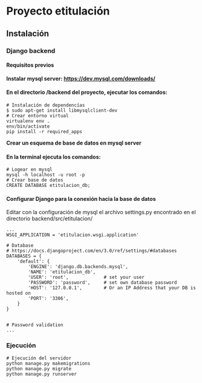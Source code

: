 # Proyecto etitulación

## Instalación
### Django backend
#### Requisitos previos
**Instalar mysql server: https://dev.mysql.com/downloads/**
#### En el directorio /backend del proyecto, ejecutar los comandos:
```
# Instalación de dependencías
$ sudo apt-get install libmysqlclient-dev
# Crear entorno virtual
virtualenv env .
env/bin/activate
pip install -r required_apps
```
**Crear un esquema de base de datos en mysql server**
#### En la terminal ejecuta los comandos:
```
# Logear en mysql
mysql -h localhost -u root -p
# Crear base de datos
CREATE DATABASE etitulacion_db;
```
#### Configurar Django para la conexión hacia la base de datos
Editar con la configuración de mysql el archivo settings.py encontrado en el directorio backend/src/etitulacion/
```
...
WSGI_APPLICATION = 'etitulacion.wsgi.application'

# Database
# https://docs.djangoproject.com/en/3.0/ref/settings/#databases
DATABASES = {
    'default': {
        'ENGINE': 'django.db.backends.mysql',
        'NAME': 'etitulacion_db',
        'USER': 'root',             # set your user
        'PASSWORD': 'password',     # set own database password
        'HOST': '127.0.0.1',        # Or an IP Address that your DB is hosted on
        'PORT': '3306',
    }
}


# Password validation
...
```

### Ejecución
```
# Ejecución del servidor
python manage.py makemigrations
python manage.py migrate
python manage.py runserver
```

